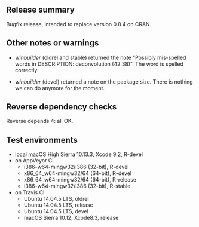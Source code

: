 ## Release summary

Bugfix release, intended to replace version 0.8.4 on CRAN.

## Other notes or warnings

* *winbuilder* (oldrel and stable) returned the note "Possibly mis-spelled words in DESCRIPTION: deconvolution (42:38)". The 
word is spelled correctly. 

* *winbuilder* (devel) returned a note on the package size. There is nothing we can do anymore for the moment. 

## Reverse dependency checks

Reverse depends 4: all OK.

## Test environments
* local macOS High Sierra 10.13.3, Xcode 9.2, R-devel
* on AppVeyor CI
    * i386-w64-mingw32/i386 (32-bit), R-devel
    * x86_64_w64-mingw32/64 (64-bit), R-devel
    * x86_64_w64-mingw32/64 (64-bit), R-release
    * i386-w64-mingw32/i386 (32-bit), R-stable
* on Travis CI
    * Ubuntu 14.04.5 LTS, oldrel
    * Ubuntu 14.04.5 LTS, release
    * Ubuntu 14.04.5 LTS, devel
    * macOS Sierra 10.12, Xcode8.3, release
